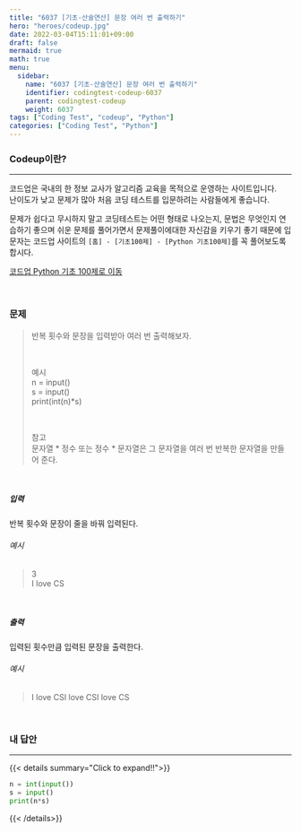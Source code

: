 ```yaml
---
title: "6037 [기초-산술연산] 문장 여러 번 출력하기"
hero: "heroes/codeup.jpg"
date: 2022-03-04T15:11:01+09:00
draft: false
mermaid: true
math: true
menu:
  sidebar:
    name: "6037 [기초-산술연산] 문장 여러 번 출력하기"
    identifier: codingtest-codeup-6037
    parent: codingtest-codeup
    weight: 6037
tags: ["Coding Test", "codeup", "Python"]
categories: ["Coding Test", "Python"]
---
```


### Codeup이란?
---
코드업은 국내의 한 정보 교사가 알고리즘 교육을 목적으로 운영하는 사이트입니다.\
난이도가 낮고 문제가 많아 처음 코딩 테스트를 입문하려는 사람들에게 좋습니다.

문제가 쉽다고 무시하지 말고 코딩테스트는 어떤 형태로 나오는지, 문법은 무엇인지 연습하기 좋으며 쉬운 문제를 풀어가면서 문제풀이에대한 자신감을 키우기 좋기 때문에 입문자는 코드업 사이트의 `[홈] - [기초100제] - [Python 기초100제]`를 꼭 풀어보도록 합시다.

[코드업 Python 기초 100제로 이동](https://codeup.kr/problemsetsol.php?psid=33)


&nbsp;

### 문제
> 반복 횟수와 문장을 입력받아 여러 번 출력해보자.
> 
> &nbsp;
> 
> 예시\
> n = input()\
> s = input()\
> print(int(n)*s)
> 
> &nbsp;
> 
> 참고\
> 문자열 * 정수 또는 정수 * 문자열은 그 문자열을 여러 번 반복한 문자열을 만들어 준다.


&nbsp;

##### 입력
반복 횟수와 문장이 줄을 바꿔 입력된다.
###### 예시
> 3\
> I love CS

&nbsp;

##### 출력
입력된 횟수만큼 입력된 문장을 출력한다.
###### 예시
> I love CSI love CSI love CS

&nbsp;

### 내 답안
---
{{< details summary="Click to expand!!">}}
```python
n = int(input())
s = input()
print(n*s)
```
{{< /details>}}